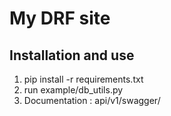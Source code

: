 <h1>My DRF site</h1>
<h2>
    Installation and use
</h2>
<ol>
    <li>
        pip install -r requirements.txt
    </li>
    <li>
        run example/db_utils.py
    </li>
    <li>
        Documentation : api/v1/swagger/
    </li>
</ol>